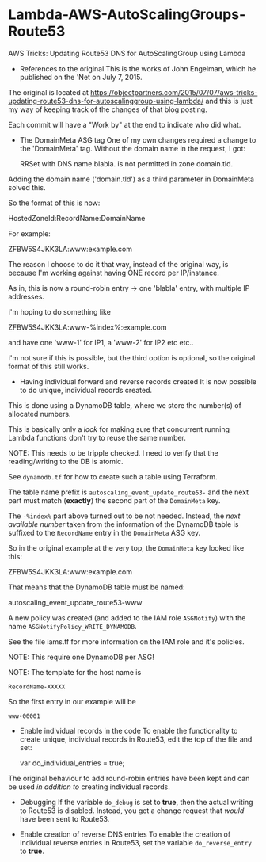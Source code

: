# Lambda-AWS-AutoScalingGroups-Route53
AWS Tricks: Updating Route53 DNS for AutoScalingGroup using Lambda

* References to the original
This is the works of John Engelman, which he published on the 'Net on July 7, 2015.

The original is located at https://objectpartners.com/2015/07/07/aws-tricks-updating-route53-dns-for-autoscalinggroup-using-lambda/
and this is just my way of keeping track of the changes of that
blog posting.

Each commit will have a "Work by" at the end to indicate who did
what.

* The DomainMeta ASG tag
One of my own changes required a change to the 'DomainMeta' tag.
Without the domain name in the request, I got:

  RRSet with DNS name blabla. is not permitted in zone domain.tld.

Adding the domain name ('domain.tld') as a third parameter in
DomainMeta solved this.

So the format of this is now:

  HostedZoneId:RecordName:DomainName

For example:

  ZFBW5S4JKK3LA:www:example.com

The reason I choose to do it that way, instead of the original
way, is because I'm working against having ONE record per IP/instance.

As in, this is now a round-robin entry -> one 'blabla' entry, with
multiple IP addresses.

I'm hoping to do something like

  ZFBW5S4JKK3LA:www-%index%:example.com

and have one 'www-1' for IP1, a 'www-2' for IP2 etc etc..

I'm not sure if this is possible, but the third option is optional,
so the original format of this still works.

* Having individual forward and reverse records created
It is now possible to do unique, individual records created.

This is done using a DynamoDB table, where we store the number(s)
of allocated numbers.

This is basically only a _lock_ for making sure that concurrent
running Lambda functions don't try to reuse the same number.

NOTE: This needs to be tripple checked. I need to verify that the
      reading/writing to the DB is atomic.

See `dynamodb.tf` for how to create such a table using Terraform.

The table name prefix is `autoscaling_event_update_route53-` and
the next part must match (**exactly**) the second part of the
`DomainMeta` key.

The `-%index%` part above turned out to be not needed. Instead,
the _next available number_ taken from the information of the
DynamoDB table is suffixed to the `RecordName` entry in the
`DomainMeta` ASG key.

So in the original example at the very top, the `DomainMeta` key
looked like this:

  ZFBW5S4JKK3LA:www:example.com

That means that the DynamoDB table must be named:

  autoscaling_event_update_route53-www

A new policy was created (and added to the IAM role `ASGNotify`)
with the name `ASGNotifyPolicy_WRITE_DYNAMODB`.

See the file iams.tf for more information on the IAM role and it's
policies.

NOTE: This require one DynamoDB per ASG!

NOTE: The template for the host name is

    RecordName-XXXXX

So the first entry in our example will be

    www-00001

* Enable individual records in the code
To enable the functionality to create unique, individual records
in Route53, edit the top of the file and set:

  var do_individual_entries = true;

The original behaviour to add round-robin entries have been kept
and can be used _in addition to_ creating individual records.

* Debugging
If the variable `do_debug` is set to **true**, then the actual
writing to Route53 is disabled. Instead, you get a change request
that _would_ have been sent to Route53.

* Enable creation of reverse DNS entries
To enable the creation of individual reverse entries in Route53,
set the variable `do_reverse_entry` to **true**.
